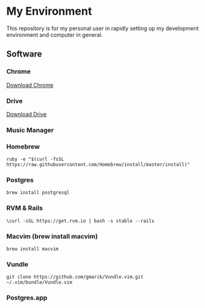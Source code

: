 # My Environment #

This repository is for my personal user in rapidly setting up my development environment and computer in general.

## Software ##

### Chrome
[Download Chrome](https://support.google.com/chrome/answer/95346?hl=en)
### Drive
[Download Drive](https://www.google.com/drive/download/ "Title")
### Music Manager
[](https://support.google.com/googleplay/answer/1229970?hl=en)
### Homebrew ###
    ruby -e "$(curl -fsSL https://raw.githubusercontent.com/Homebrew/install/master/install)"
### Postgres
    brew install postgresql
### RVM & Rails
    \curl -sSL https://get.rvm.io | bash -s stable --rails
### Macvim (brew install macvim)
    brew install macvim
### Vundle
    git clone https://github.com/gmarik/Vundle.vim.git ~/.vim/bundle/Vundle.vim
### Postgres.app
[](http://postgresapp.com/)